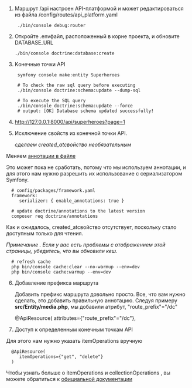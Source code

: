1. Маршрут /api настроен API-платформой и может редактироваться из файла /config/routes/api_platform.yaml

        ./bin/console debug:router

2. Откройте .envфайл, расположенный в корне проекта, и обновите DATABASE_URL

       ./bin/console doctrine:database:create

3. Kонечные точки API

        symfony console make:entity Superheroes

        # To check the raw sql query before executing
        ./bin/console doctrine:schema:update --dump-sql

        # To execute the SQL query
        ./bin/console doctrine:schema:update --force
        # output: [OK] Database schema updated successfully! 

4. http://127.0.0.1:8000/api/superheroes?page=1

5. Исключение свойств из конечной точки API.

   _сделаем created_atсвойство необязательным_

Меняем [аннотации в файле](https://github.com/mrbannyjo/own_rest_api/commit/84666869a5133195f3f0de7766168224e295c9b1#diff-8640ee24046ea404387259cedf6cb9a3c29b46427a2bb7f7dec90e4b75054e30R52)

Это может пока не сработать, потому что мы используем аннотации, и для этого нам нужно разрешить их использование с
сериализатором Symfony.

      # config/packages/framework.yaml
      framework:
         serializer: { enable_annotations: true }

      # update doctrine/annotations to the latest version
      composer req doctrine/annotations

Как и ожидалось, created_atсвойство отсутствует, поскольку стало доступным только для чтения.

_Примечание . Если у вас есть проблемы с отображением этой страницы, убедитесь, что вы обновили кеш._

      # refresh cache
      php bin/console cache:clear --no-warmup --env=dev
      php bin/console cache:warmup --env=dev

6. Добавление префикса маршрута

   Добавить префикс маршрута довольно просто. Все, что вам нужно сделать, это добавить правильную аннотацию. Следуя
   примеру **src/Entity/media.php**, мы добавили атрибут, "route_prefix"="/dc"

      @ApiResource(
         attributes={"route_prefix"="/dc"},

7. Доступ к определенным конечным точкам API

Для этого нам нужно указать itemOperations вручную

      @ApiResource(
         itemOperations={"get", "delete"}
      )

Чтобы узнать больше о itemOperations и collectionOperations , вы можете обратиться
к [официальной документации](http://api-platform.com/docs/core/operations/)





